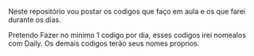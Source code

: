 Neste repositório vou postar os codigos que faço em aula e os que farei durante os dias.

Pretendo Fazer no minimo 1 codigo por dia, esses codigos irei nomealos com Daily. Os demais codigos terão seus nomes proprios.
